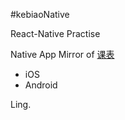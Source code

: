 #kebiaoNative

React-Native Practise



Native App Mirror of [课表](hongyan.cqupt.edu.cn/MagicLoop/index.php?s=/addon/CourseTable/CourseTable/index/openid/ouRCyjsp3eo3FJil24fV625V_6no/token/gh_68f0a1ffc303.html)

- iOS 
- Android



Ling.